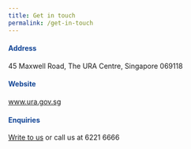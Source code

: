 ```yaml
---
title: Get in touch
permalink: /get-in-touch
---
```




<h4 style="color:#124596; font-weight:bold;">Address</h4>45 Maxwell Road, The URA Centre, Singapore 069118

<h4 style="color:#124596; font-weight:bold;">Website</h4><a href="https://www.ura.gov.sg/">www.ura.gov.sg</a>

<h4 style="color:#124596; font-weight:bold;">Enquiries</h4><a href="https://www.ura.gov.sg/feedbackWeb/contactus_feedback.jsp">Write to us</a> or call us at 6221 6666